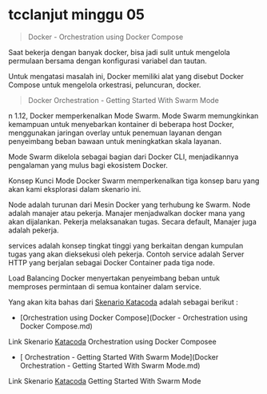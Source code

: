 # tcclanjut minggu     05


>Docker - Orchestration using Docker Compose

Saat bekerja dengan banyak docker, bisa jadi sulit untuk mengelola permulaan bersama dengan konfigurasi variabel dan tautan. 

Untuk mengatasi masalah ini, Docker memiliki alat yang disebut Docker Compose untuk mengelola orkestrasi, peluncuran, docker.

> Docker Orchestration - Getting Started With Swarm Mode

n 1.12, Docker memperkenalkan Mode Swarm. Mode Swarm memungkinkan kemampuan untuk menyebarkan kontainer di beberapa host Docker, menggunakan jaringan overlay untuk penemuan layanan dengan penyeimbang beban bawaan untuk meningkatkan skala layanan.

Mode Swarm dikelola sebagai bagian dari Docker CLI, menjadikannya pengalaman yang mulus bagi ekosistem Docker.

Konsep Kunci
Mode Docker Swarm memperkenalkan tiga konsep baru yang akan kami eksplorasi dalam skenario ini.

Node adalah turunan dari Mesin Docker yang terhubung ke Swarm. Node adalah manajer atau pekerja. Manajer menjadwalkan docker mana yang akan dijalankan. Pekerja melaksanakan tugas. Secara default, Manajer juga adalah pekerja.

services adalah konsep tingkat tinggi yang berkaitan dengan kumpulan tugas yang akan dieksekusi oleh pekerja. Contoh service adalah Server HTTP yang berjalan sebagai Docker Container pada tiga node.

Load Balancing Docker menyertakan penyeimbang beban untuk memproses permintaan di semua kontainer dalam service.


Yang akan kita bahas dari [Skenario Katacoda](https://www.katacoda.com/) adalah sebagai berikut :

 * [Orchestration using Docker Compose](Docker - Orchestration using Docker Compose.md) 

 Link Skenario  [Katacoda](https://www.katacoda.com/courses/docker/11)
   Orchestration using Docker Composee
  * [ Orchestration - Getting Started With Swarm Mode](Docker Orchestration - Getting Started With Swarm Mode.md) 

  Link Skenario [Katacoda](https://www.katacoda.com/courses/docker/getting-started-with-swarm-mode) Getting Started With Swarm Mode